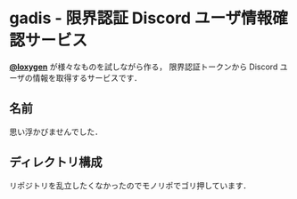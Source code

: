 # gadis - 限界認証 Discord ユーザ情報確認サービス

[**@loxygen**](https://github.com/loxygenK) が様々なものを試しながら作る，
限界認証トークンから Discord ユーザの情報を取得するサービスです．

## 名前
思い浮かびませんでした．

## ディレクトリ構成
リポジトリを乱立したくなかったのでモノリポでゴリ押しています．
